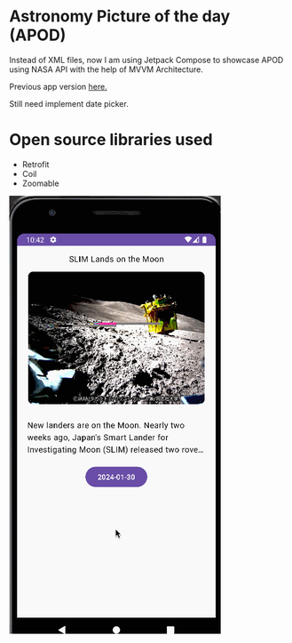 # Astronomy Picture of the day (APOD)
Instead of XML files, now I am using Jetpack Compose to showcase APOD using NASA API with the help of MVVM Architecture.

<p>Previous app version <a href="https://github.com/arty-aj/NasaAPI">here.</a></p>
Still need implement date picker.

# Open source libraries used
* Retrofit
* Coil
* Zoomable

<img src="https://github.com/arty-aj/NASA-APP/blob/main/ComposeAPOD.gif">
